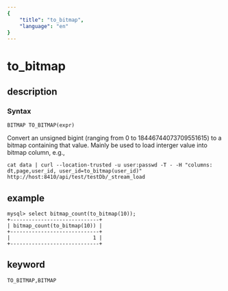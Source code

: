 ```yaml
---
{
    "title": "to_bitmap",
    "language": "en"
}
---
```


<!-- 
Licensed to the Apache Software Foundation (ASF) under one
or more contributor license agreements.  See the NOTICE file
distributed with this work for additional information
regarding copyright ownership.  The ASF licenses this file
to you under the Apache License, Version 2.0 (the
"License"); you may not use this file except in compliance
with the License.  You may obtain a copy of the License at

  http://www.apache.org/licenses/LICENSE-2.0

Unless required by applicable law or agreed to in writing,
software distributed under the License is distributed on an
"AS IS" BASIS, WITHOUT WARRANTIES OR CONDITIONS OF ANY
KIND, either express or implied.  See the License for the
specific language governing permissions and limitations
under the License.
-->

# to_bitmap
## description
### Syntax

`BITMAP TO_BITMAP(expr)`

Convert an unsigned bigint (ranging from 0 to 18446744073709551615) to a bitmap containing that value. Mainly be used to load interger value into bitmap column, e.g.,

```
cat data | curl --location-trusted -u user:passwd -T - -H "columns: dt,page,user_id, user_id=to_bitmap(user_id)"   http://host:8410/api/test/testDb/_stream_load
```

## example

```
mysql> select bitmap_count(to_bitmap(10));
+-----------------------------+
| bitmap_count(to_bitmap(10)) |
+-----------------------------+
|                           1 |
+-----------------------------+
```

## keyword

    TO_BITMAP,BITMAP
